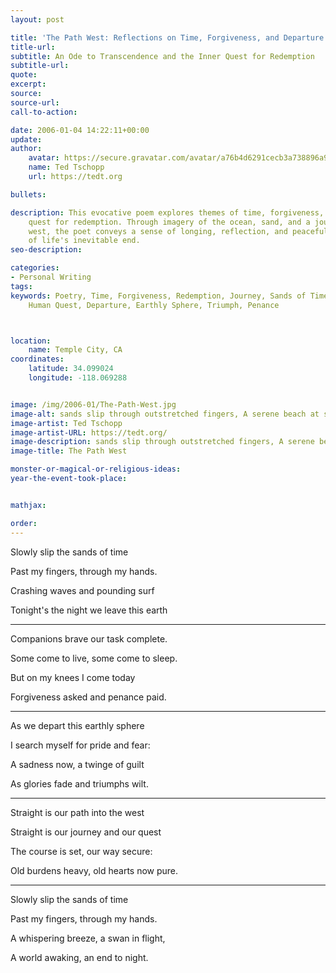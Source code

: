 ```yaml
---
layout: post

title: 'The Path West: Reflections on Time, Forgiveness, and Departure'
title-url:
subtitle: An Ode to Transcendence and the Inner Quest for Redemption
subtitle-url:
quote:
excerpt:
source:
source-url:
call-to-action:

date: 2006-01-04 14:22:11+00:00
update:
author:
    avatar: https://secure.gravatar.com/avatar/a76b4d6291cecb3a738896a971bfb903?s=512&d=mp&r=g
    name: Ted Tschopp
    url: https://tedt.org

bullets:

description: This evocative poem explores themes of time, forgiveness, and the human
    quest for redemption. Through imagery of the ocean, sand, and a journey into the
    west, the poet conveys a sense of longing, reflection, and peaceful acceptance
    of life's inevitable end.
seo-description:

categories:
- Personal Writing
tags:
keywords: Poetry, Time, Forgiveness, Redemption, Journey, Sands of Time, Reflection,
    Human Quest, Departure, Earthly Sphere, Triumph, Penance



location:
    name: Temple City, CA
coordinates:
    latitude: 34.099024
    longitude: -118.069288


image: /img/2006-01/The-Path-West.jpg
image-alt: sands slip through outstretched fingers, A serene beach at sunset, waves gently lap the shore, A lone figure stands in contemplation, reflections on time, forgiveness, life's journey expressed 
image-artist: Ted Tschopp
image-artist-URL: https://tedt.org/
image-description: sands slip through outstretched fingers, A serene beach at sunset, waves gently lap the shore, A lone figure stands in contemplation, reflections on time, forgiveness, life's journey expressed 
image-title: The Path West

monster-or-magical-or-religious-ideas:
year-the-event-took-place:


mathjax:

order:
---
```


Slowly slip the sands of time  

Past my fingers, through my hands.  

Crashing waves and pounding surf  

Tonight's the night we leave this earth

* * *

Companions brave our task complete.  

Some come to live, some come to sleep.  

But on my knees I come today

Forgiveness asked and penance paid.

* * *

As we depart this earthly sphere  

I search myself for pride and fear:  

A sadness now, a twinge of guilt  

As glories fade and triumphs wilt.

* * *

Straight is our path into the west  

Straight is our journey and our quest  

The course is set, our way secure:  

Old burdens heavy, old hearts now pure.

* * *

Slowly slip the sands of time  

Past my fingers, through my hands.  

A whispering breeze, a swan in flight,  

A world awaking, an end to night.
